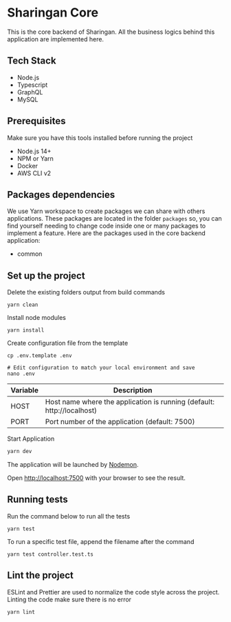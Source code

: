 # Sharingan Core

This is the core backend of Sharingan. All the business logics behind this application are implemented here. 

## Tech Stack
* Node.js
* Typescript
* GraphQL
* MySQL

## Prerequisites
Make sure you have this tools installed before running the project
* Node.js 14+
* NPM or Yarn
* Docker
* AWS CLI v2

## Packages dependencies
We use Yarn workspace to create packages we can share with others applications. 
These packages are located in the folder `packages` so, you can find yourself needing to change
 code inside one or many packages to implement a feature. Here are the packages used in the core backend application:

* common

## Set up the project
Delete the existing folders output from build commands
```shell
yarn clean
```
Install node modules
````shell
yarn install
````
Create configuration file from the template
```shell
cp .env.template .env

# Edit configuration to match your local environment and save
nano .env
```
| Variable | Description                                                            |
|----------|------------------------------------------------------------------------|
| HOST     | Host name where the application is running (default: http://localhost) |
| PORT     | Port number of the application (default: 7500)                         |

Start Application
```bash
yarn dev
```
The application will be launched by [Nodemon](https://nodemon.com).

Open [http://localhost:7500](http://localhost:7500) with your browser to see the result.

## Running tests
Run the command below to run all the tests
```shell
yarn test
```
To run a specific test file, append the filename after the command
```shell
yarn test controller.test.ts
```

## Lint the project
ESLint and Prettier are used to normalize the code style across the project. 
Linting the code make sure there is no error
```shell
yarn lint
```
